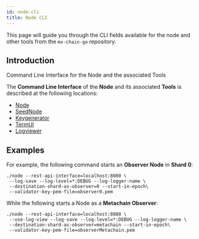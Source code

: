 ```yaml
---
id: node-cli
title: Node CLI
---
```


[comment]: # (mx-abstract)

This page will guide you through the CLI fields available for the node and other tools from the `mx-chain-go` repository.

[comment]: # (mx-context-auto)

## **Introduction**

Command Line Interface for the Node and the associated Tools

The **Command Line Interface** of the **Node** and its associated **Tools** is described at the following locations:

- [Node](https://github.com/multiversx/mx-chain-go/blob/master/cmd/node/CLI.md)
- [SeedNode](https://github.com/multiversx/mx-chain-go/blob/master/cmd/seednode/CLI.md)
- [Keygenerator](https://github.com/multiversx/mx-chain-go/blob/master/cmd/keygenerator/CLI.md)
- [TermUI](https://github.com/multiversx/mx-chain-go/blob/master/cmd/termui/CLI.md)
- [Logviewer](https://github.com/multiversx/mx-chain-go/blob/master/cmd/logviewer/CLI.md)

[comment]: # (mx-context-auto)

## **Examples**

For example, the following command starts an **Observer Node** in **Shard 0**:

```
./node --rest-api-interface=localhost:8080 \
 --log-save --log-level=*:DEBUG --log-logger-name \
 --destination-shard-as-observer=0 --start-in-epoch\
 --validator-key-pem-file=observer0.pem
```

While the following starts a Node as a **Metachain Observer**:

```
./node --rest-api-interface=localhost:8080 \
 --use-log-view --log-save --log-level=*:DEBUG --log-logger-name \
 --destination-shard-as-observer=metachain --start-in-epoch\
 --validator-key-pem-file=observerMetachain.pem
```
